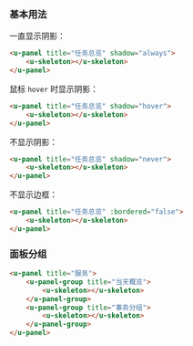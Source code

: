 ### 基本用法

一直显示阴影：

``` html
<u-panel title="任务总览" shadow="always">
    <u-skeleton></u-skeleton>
</u-panel>
```

鼠标 `hover` 时显示阴影：

``` html
<u-panel title="任务总览" shadow="hover">
    <u-skeleton></u-skeleton>
</u-panel>
```

不显示阴影：

``` html
<u-panel title="任务总览" shadow="never">
    <u-skeleton></u-skeleton>
</u-panel>
```

不显示边框：

``` html
<u-panel title="任务总览" :bordered="false">
    <u-skeleton></u-skeleton>
</u-panel>
```

### 面板分组

``` html
<u-panel title="服务">
    <u-panel-group title="当天概览">
        <u-skeleton></u-skeleton>
    </u-panel-group>
    <u-panel-group title="事务分组">
        <u-skeleton></u-skeleton>
    </u-panel-group>
</u-panel>
```
